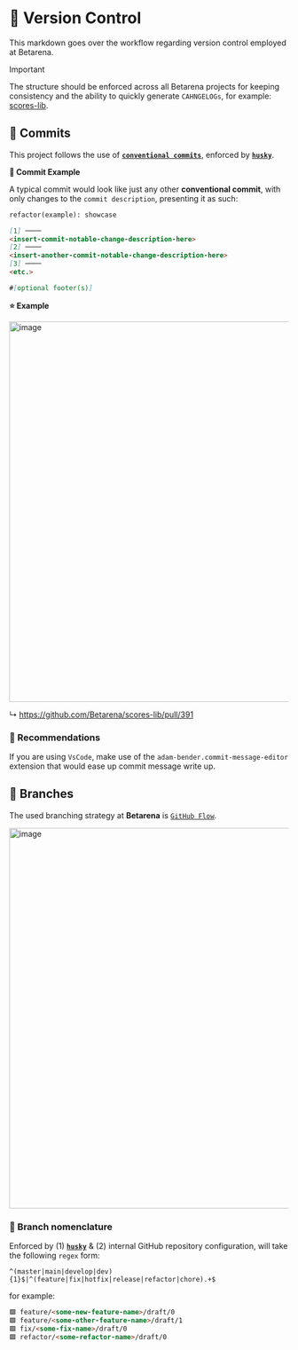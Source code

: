 # 🔀 Version Control

This markdown goes over the workflow regarding version control employed at Betarena.

> [!IMPORTANT]
> The structure should be enforced across all Betarena projects for keeping consistency and the ability to quickly generate `CAHNGELOGs`, for example: [scores-lib](https://github.com/Betarena/scores-lib/blob/main/CHANGELOG.md).

## 📝 Commits

This project follows the use of [**`conventional commits`**](https://www.conventionalcommits.org/en/v1.0.0/), enforced by [**`husky`**](https://github.com/typicode/husky).

**📌 Commit Example**

A typical commit would look like just any other **conventional commit**, with only changes to the `commit description`, presenting it as such:

```md
refactor(example): showcase

[1] ────
<insert-commit-notable-change-description-here>
[2] ────
<insert-another-commit-notable-change-description-here>
[3] ────
<etc.>

#[optional footer(s)]
```

**⭐️ Example**

<img 
  width="686" 
  alt="image" 
  src="https://github.com/user-attachments/assets/76b2224b-65e8-41d1-ae78-45bd3d660322"
/>

↳ https://github.com/Betarena/scores-lib/pull/391

### 💠 Recommendations

If you are using `VsCode`, make use of the `adam-bender.commit-message-editor` extension that would ease up commit message write up.

## 🔀 Branches

The used branching strategy at **Betarena** is [`GitHub Flow`](https://docs.github.com/en/get-started/using-github/github-flow).

<img 
  width="686" 
  alt="image" 
  src="https://github.com/user-attachments/assets/496fa629-3fc8-44f5-a83c-a7d47cf88707"
/>

### 💠 Branch nomenclature

Enforced by (1) [**`husky`**](https://github.com/typicode/husky) & (2) internal GitHub repository configuration, will take the following `regex` form:

`^(master|main|develop|dev){1}$|^(feature|fix|hotfix|release|refactor|chore).+$`

for example:

```markdown
🟩 feature/<some-new-feature-name>/draft/0
🟩 feature/<some-other-feature-name>/draft/1
🟩 fix/<some-fix-name>/draft/0
🟩 refactor/<some-refactor-name>/draft/0
```
